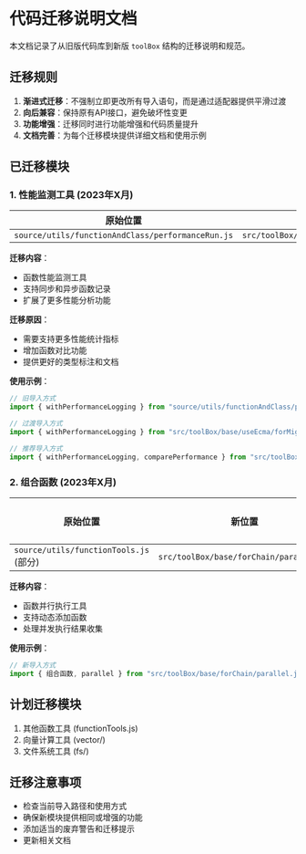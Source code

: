 # 代码迁移说明文档

本文档记录了从旧版代码库到新版 `toolBox` 结构的迁移说明和规范。

## 迁移规则

1. **渐进式迁移**：不强制立即更改所有导入语句，而是通过适配器提供平滑过渡
2. **向后兼容**：保持原有API接口，避免破坏性变更
3. **功能增强**：迁移同时进行功能增强和代码质量提升
4. **文档完善**：为每个迁移模块提供详细文档和使用示例

## 已迁移模块

### 1. 性能监测工具 (2023年X月)

| 原始位置 | 新位置 | 适配器 |
|---------|-------|-------|
| `source/utils/functionAndClass/performanceRun.js` | `src/toolBox/base/useEcma/performance.js` | `src/toolBox/base/useEcma/forMigration/performanceAdapter.js` |

**迁移内容**：
- 函数性能监测工具
- 支持同步和异步函数记录
- 扩展了更多性能分析功能

**迁移原因**：
- 需要支持更多性能统计指标
- 增加函数对比功能
- 提供更好的类型标注和文档

**使用示例**：
```js
// 旧导入方式
import { withPerformanceLogging } from "source/utils/functionAndClass/performanceRun.js";

// 过渡导入方式
import { withPerformanceLogging } from "src/toolBox/base/useEcma/forMigration/performanceAdapter.js";

// 推荐导入方式
import { withPerformanceLogging, comparePerformance } from "src/toolBox/base/useEcma/performance.js";
```

### 2. 组合函数 (2023年X月)

| 原始位置 | 新位置 | 适配器 |
|---------|-------|-------|
| `source/utils/functionTools.js` (部分) | `src/toolBox/base/forChain/parallel.js` | 无 |

**迁移内容**：
- 函数并行执行工具
- 支持动态添加函数
- 处理并发执行结果收集

**使用示例**：
```js
// 新导入方式
import { 组合函数, parallel } from "src/toolBox/base/forChain/parallel.js";
```

## 计划迁移模块

1. 其他函数工具 (functionTools.js)
2. 向量计算工具 (vector/)
3. 文件系统工具 (fs/)

## 迁移注意事项

- 检查当前导入路径和使用方式
- 确保新模块提供相同或增强的功能
- 添加适当的废弃警告和迁移提示
- 更新相关文档 